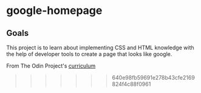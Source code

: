 # google-homepage

## Goals
This project is to learn about implementing CSS and HTML knowledge with the help of developer tools to create a page that looks like google. 

From The Odin Project's [curriculum](http://www.theodinproject.com/courses/web-development-101/lessons/html-css)
>>>>>>> 640e98fb59691e278b43cfe2169824f4c88f0961
